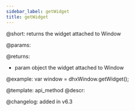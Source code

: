 ```yaml
---
sidebar_label: getWidget
title: getWidget
---          
```


@short: returns the widget attached to Window


@params:


@returns:
- param	object      the widget attached to Window


@example:
var window = dhxWindow.getWidget(); 


@template: api_method
@descr:





@changelog:
added in v6.3

